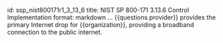 id: ssp_nist800171r1_3_13_6
title: NIST SP 800-171 3.13.6 Control Implementation
format: markdown
...
{{questions.provider}} provides the primary Internet drop for {{organization}}, providing a broadband connection to the public internet.

